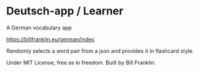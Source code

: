 # Deutsch-app / Learner
A German vocabulary app

https://billfranklin.eu/german/index

Randomly selects a word pair from a json and provides it in flashcard style.

Under MIT License, free as in freedom. Built by Bill Franklin.
